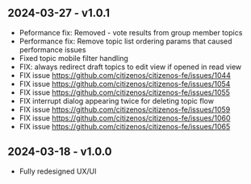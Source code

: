 ## 2024-03-27 - v1.0.1
  * Peformance fix: Removed - vote results from group member topics
  * Performance fix: Remove topic list ordering params that caused performance issues
  * Fixed topic mobile filter handling
  * FIX: always redirect draft topics to edit view if opened in read view
  * FIX issue https://github.com/citizenos/citizenos-fe/issues/1044
  * FIX issue https://github.com/citizenos/citizenos-fe/issues/1054
  * FIX issue https://github.com/citizenos/citizenos-fe/issues/1055
  * FIX interrupt dialog appearing twice for deleting topic flow
  * FIX issue https://github.com/citizenos/citizenos-fe/issues/1059
  * FIX issue https://github.com/citizenos/citizenos-fe/issues/1060
  * FIX issue https://github.com/citizenos/citizenos-fe/issues/1065

## 2024-03-18 - v1.0.0
  * Fully redesigned UX/UI
